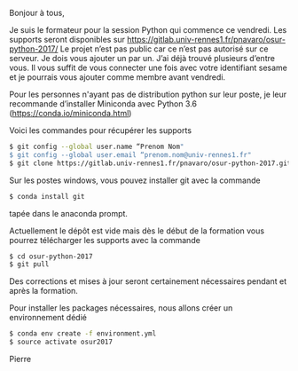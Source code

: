 Bonjour à tous,

Je suis le formateur pour la session Python qui commence ce vendredi.
Les supports seront disponibles sur
https://gitlab.univ-rennes1.fr/pnavaro/osur-python-2017/ Le projet
n’est pas public car ce n’est pas autorisé sur ce serveur. Je dois
vous ajouter un par un. J’ai déjà trouvé plusieurs d’entre vous.
Il vous suffit de vous connecter une fois avec votre identifiant
sesame et je pourrais vous  ajouter comme membre avant vendredi.

Pour les personnes n'ayant pas de distribution python sur leur
poste, je leur recommande d’installer Miniconda avec Python 3.6
(https://conda.io/miniconda.html)

Voici les commandes pour récupérer les supports

```bash
$ git config --global user.name “Prenom Nom"
$ git config --global user.email “prenom.nom@univ-rennes1.fr"
$ git clone https://gitlab.univ-rennes1.fr/pnavaro/osur-python-2017.git
```

Sur les postes windows, vous pouvez installer git avec la commande 
```bash
$ conda install git
```
tapée dans le anaconda prompt.

Actuellement le dépôt est vide mais dès le début de la formation
vous pourrez télécharger les supports avec la commande

```bash
$ cd osur-python-2017
$ git pull
```

Des corrections et mises à jour seront certainement nécessaires
pendant et après la formation.

Pour installer les packages nécessaires, nous allons créer un
environnement dédié

```bash
$ conda env create -f environment.yml
$ source activate osur2017
```

Pierre
